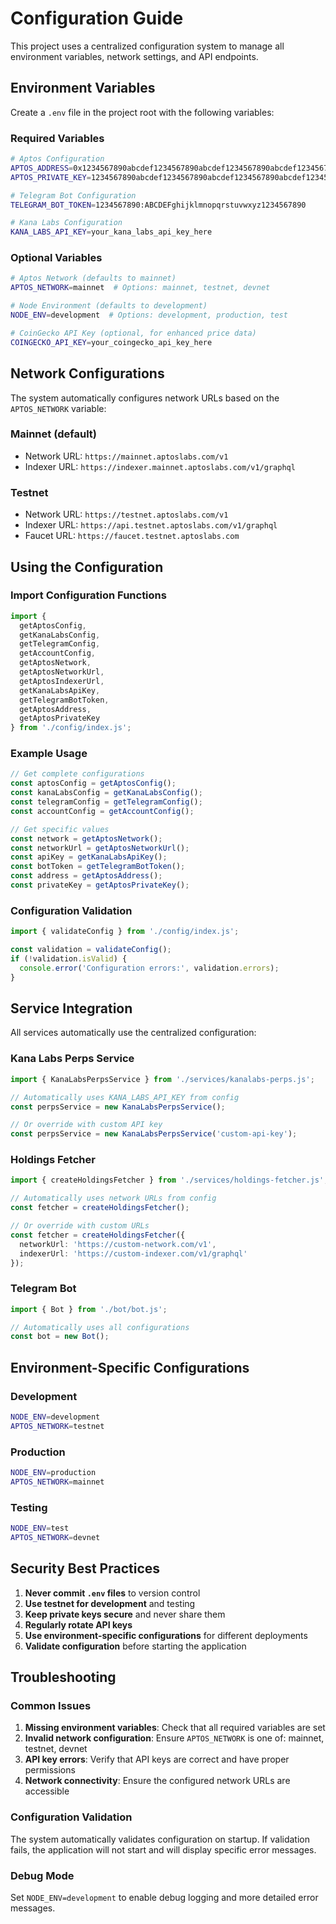 # Configuration Guide

This project uses a centralized configuration system to manage all environment variables, network settings, and API endpoints.

## Environment Variables

Create a `.env` file in the project root with the following variables:

### Required Variables

```bash
# Aptos Configuration
APTOS_ADDRESS=0x1234567890abcdef1234567890abcdef1234567890abcdef1234567890abcdef
APTOS_PRIVATE_KEY=1234567890abcdef1234567890abcdef1234567890abcdef1234567890abcdef

# Telegram Bot Configuration
TELEGRAM_BOT_TOKEN=1234567890:ABCDEFghijklmnopqrstuvwxyz1234567890

# Kana Labs Configuration
KANA_LABS_API_KEY=your_kana_labs_api_key_here
```

### Optional Variables

```bash
# Aptos Network (defaults to mainnet)
APTOS_NETWORK=mainnet  # Options: mainnet, testnet, devnet

# Node Environment (defaults to development)
NODE_ENV=development  # Options: development, production, test

# CoinGecko API Key (optional, for enhanced price data)
COINGECKO_API_KEY=your_coingecko_api_key_here
```

## Network Configurations

The system automatically configures network URLs based on the `APTOS_NETWORK` variable:

### Mainnet (default)
- Network URL: `https://mainnet.aptoslabs.com/v1`
- Indexer URL: `https://indexer.mainnet.aptoslabs.com/v1/graphql`

### Testnet
- Network URL: `https://testnet.aptoslabs.com/v1`
- Indexer URL: `https://api.testnet.aptoslabs.com/v1/graphql`
- Faucet URL: `https://faucet.testnet.aptoslabs.com`


## Using the Configuration

### Import Configuration Functions

```typescript
import {
  getAptosConfig,
  getKanaLabsConfig,
  getTelegramConfig,
  getAccountConfig,
  getAptosNetwork,
  getAptosNetworkUrl,
  getAptosIndexerUrl,
  getKanaLabsApiKey,
  getTelegramBotToken,
  getAptosAddress,
  getAptosPrivateKey
} from './config/index.js';
```

### Example Usage

```typescript
// Get complete configurations
const aptosConfig = getAptosConfig();
const kanaLabsConfig = getKanaLabsConfig();
const telegramConfig = getTelegramConfig();
const accountConfig = getAccountConfig();

// Get specific values
const network = getAptosNetwork();
const networkUrl = getAptosNetworkUrl();
const apiKey = getKanaLabsApiKey();
const botToken = getTelegramBotToken();
const address = getAptosAddress();
const privateKey = getAptosPrivateKey();
```

### Configuration Validation

```typescript
import { validateConfig } from './config/index.js';

const validation = validateConfig();
if (!validation.isValid) {
  console.error('Configuration errors:', validation.errors);
}
```

## Service Integration

All services automatically use the centralized configuration:

### Kana Labs Perps Service
```typescript
import { KanaLabsPerpsService } from './services/kanalabs-perps.js';

// Automatically uses KANA_LABS_API_KEY from config
const perpsService = new KanaLabsPerpsService();

// Or override with custom API key
const perpsService = new KanaLabsPerpsService('custom-api-key');
```

### Holdings Fetcher
```typescript
import { createHoldingsFetcher } from './services/holdings-fetcher.js';

// Automatically uses network URLs from config
const fetcher = createHoldingsFetcher();

// Or override with custom URLs
const fetcher = createHoldingsFetcher({
  networkUrl: 'https://custom-network.com/v1',
  indexerUrl: 'https://custom-indexer.com/v1/graphql'
});
```

### Telegram Bot
```typescript
import { Bot } from './bot/bot.js';

// Automatically uses all configurations
const bot = new Bot();
```

## Environment-Specific Configurations

### Development
```bash
NODE_ENV=development
APTOS_NETWORK=testnet
```

### Production
```bash
NODE_ENV=production
APTOS_NETWORK=mainnet
```

### Testing
```bash
NODE_ENV=test
APTOS_NETWORK=devnet
```

## Security Best Practices

1. **Never commit `.env` files** to version control
2. **Use testnet for development** and testing
3. **Keep private keys secure** and never share them
4. **Regularly rotate API keys**
5. **Use environment-specific configurations** for different deployments
6. **Validate configuration** before starting the application

## Troubleshooting

### Common Issues

1. **Missing environment variables**: Check that all required variables are set
2. **Invalid network configuration**: Ensure `APTOS_NETWORK` is one of: mainnet, testnet, devnet
3. **API key errors**: Verify that API keys are correct and have proper permissions
4. **Network connectivity**: Ensure the configured network URLs are accessible

### Configuration Validation

The system automatically validates configuration on startup. If validation fails, the application will not start and will display specific error messages.

### Debug Mode

Set `NODE_ENV=development` to enable debug logging and more detailed error messages.
